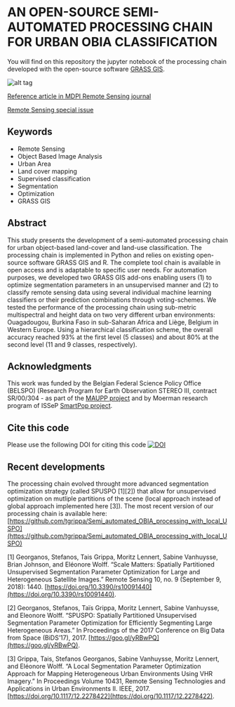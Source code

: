 # AN OPEN-SOURCE SEMI-AUTOMATED PROCESSING CHAIN FOR URBAN OBIA CLASSIFICATION


You will find on this repository the jupyter notebook of the processing chain developed with the open-source software [GRASS GIS](https://grass.osgeo.org/).

![alt tag](http://www.mdpi.com/remotesensing/remotesensing-09-00358/article_deploy/html/images/remotesensing-09-00358-ag.png)

[Reference article in MDPI Remote Sensing journal](http://www.mdpi.com/2072-4292/9/4/358)

[Remote Sensing special issue](http://www.mdpi.com/journal/remotesensing/special_issues/GEOBIA2016)

Keywords
--------
* Remote Sensing
* Object Based Image Analysis 
* Urban Area
* Land cover mapping
* Supervised classification
* Segmentation
* Optimization
* GRASS GIS

Abstract
--------
This study presents the development of a semi-automated processing chain for urban object-based land-cover and land-use classification. The processing chain is implemented in Python and relies on existing open-source software GRASS GIS and R. The complete tool chain is available in open access and is adaptable to specific user needs. For automation purposes, we developed two GRASS GIS add-ons enabling users (1) to optimize segmentation parameters in an unsupervised manner and (2) to classify remote sensing data using several individual machine learning classifiers or their prediction combinations through voting-schemes. We tested the performance of the processing chain using sub-metric multispectral and height data on two very different urban environments: Ouagadougou, Burkina Faso in sub-Saharan Africa and Liège, Belgium in Western Europe. Using a hierarchical classification scheme, the overall accuracy reached 93% at the first level (5 classes) and about 80% at the second level (11 and 9 classes, respectively).

Acknowledgments
---------------
This work was funded by the Belgian Federal Science Policy Office (BELSPO) (Research Program for Earth Observation STEREO III, contract SR/00/304 - as part of the [MAUPP project](http://maupp.ulb.ac.be) and by Moerman research program of ISSeP [SmartPop project](http://www.issep.be/smartpop).

Cite this code
---------------
Please use the following DOI for citing this code [![DOI](https://zenodo.org/badge/DOI/10.5281/zenodo.1290492.svg)](https://doi.org/10.5281/zenodo.1290492)

Recent developments
---------------
The processing chain evolved throught more advanced segmentation optimization strategy (called SPUSPO [1][2]) that allow for unsupervised optimization on mutliple partitions of the scene (local approach instead of global approach implemented here [3]). The most recent version of our processing chain is available here: [https://github.com/tgrippa/Semi_automated_OBIA_processing_with_local_USPO](https://github.com/tgrippa/Semi_automated_OBIA_processing_with_local_USPO) 

[1] Georganos, Stefanos, Tais Grippa, Moritz Lennert, Sabine Vanhuysse, Brian Johnson, and Eléonore Wolff. “Scale Matters: Spatially Partitioned Unsupervised Segmentation Parameter Optimization for Large and Heterogeneous Satellite Images.” Remote Sensing 10, no. 9 (September 9, 2018): 1440. [https://doi.org/10.3390/rs10091440](https://doi.org/10.3390/rs10091440).

[2] Georganos, Stefanos, Taïs Grippa, Moritz Lennert, Sabine Vanhuysse, and Eleonore Wolff. “SPUSPO: Spatially Partitioned Unsupervised Segmentation Parameter Optimization for Efficiently Segmenting Large Heterogeneous Areas.” In Proceedings of the 2017 Conference on Big Data from Space (BiDS’17), 2017. [https://goo.gl/yRBwPQ](https://goo.gl/yRBwPQ).

[3] Grippa, Tais, Stefanos Georganos, Sabine Vanhuysse, Moritz Lennert, and Eléonore Wolff. “A Local Segmentation Parameter Optimization Approach for Mapping Heterogeneous Urban Environments Using VHR Imagery.” In Proceedings Volume 10431, Remote Sensing Technologies and Applications in Urban Environments II. IEEE, 2017. [https://doi.org/10.1117/12.2278422](https://doi.org/10.1117/12.2278422).
